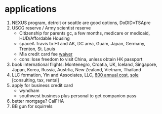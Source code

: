 # applications
1. NEXUS program, detroit or seattle are good options, DoDID=TSApre
2. USCG reserve / Army scientist reserve
   - Citizenship for parents gc, a few months, medicare or medicaid, HUD/Affordable Housing
   - spaceA Travis to HI and AK, DC area, Guam, Japan, Germany, Trenton, St. Louis
   - Mla credit card fee [waiver](https://mla.dmdc.osd.mil/mla/#/login) 
   - cons: lose freedom to visit China, unless obtain HK passport
4. book international flights: Montenegro, Croatia, UK, Iceland, Singapore, Japan, Korea, Russia, Austrlia, New Zealand, Vietnam, Thailand 
5. LLC formation, Yin and Associates, LLC, [800 annual cost](https://www.collective.com/guides/freelancers-guide-to-costs#:~:text=You%20can%20deduct%20the%20%24800,Statement%20of%20Information%20filing%20fees.), [sole](https://www.collective.com/guides/freelancers-guide-to-costs#:~:text=You%20can%20deduct%20the%20%24800,Statement%20of%20Information%20filing%20fees) [consulting, tax, rental]
6. apply for business credit card
   - wyndham
   - southwest business plus personal to get companion pass 
7. better mortgage? CalFHA
8. BB gun for squirrels
